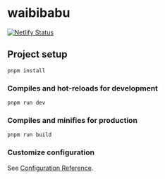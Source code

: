 # waibibabu

[![Netlify Status](https://api.netlify.com/api/v1/badges/e46ed6c9-9201-4caa-9d6e-6c6a8ef38ba5/deploy-status)](https://app.netlify.com/sites/cranky-jones-8d2139/deploys)

## Project setup
```
pnpm install
```

### Compiles and hot-reloads for development
```
pnpm run dev
```

### Compiles and minifies for production
```
pnpm run build
```

### Customize configuration
See [Configuration Reference](https://cli.vuejs.org/config/).
